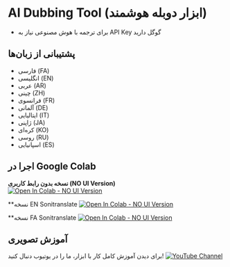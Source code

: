 # AI Dubbing Tool (ابزار دوبله هوشمند)


- برای ترجمه با هوش مصنوعی نیاز به API Key گوگل دارید

## پشتیبانی از زبان‌ها

- فارسی (FA)
- انگلیسی (EN)
- عربی (AR)
- چینی (ZH)
- فرانسوی (FR)
- آلمانی (DE)
- ایتالیایی (IT)
- ژاپنی (JA)
- کره‌ای (KO)
- روسی (RU)
- اسپانیایی (ES)
## اجرا در Google Colab

**نسخه بدون رابط کاربری (NO UI Version)**  
[![Open In Colab - NO UI Version](https://colab.research.google.com/assets/colab-badge.svg)](https://colab.research.google.com/github/yaranbarzi/aigolden-dubbing/blob/main/aigolden2025_03_31Dubbing.ipynb)

**نسخه EN Sonitranslate
[![Open In Colab - NO UI Version](https://colab.research.google.com/assets/colab-badge.svg)](https://colab.research.google.com/github/yaranbarzi/aigolden-dubbing/blob/main/Sonitranslate_12_03_2025EN.ipynb)

**نسخه FA Sonitranslate
[![Open In Colab - NO UI Version](https://colab.research.google.com/assets/colab-badge.svg)](https://colab.research.google.com/github/yaranbarzi/aigolden-dubbing/blob/main/Sonitranslate_12_03_2025FA.ipynb)

## آموزش تصویری

برای دیدن آموزش کامل کار با ابزار، ما را در یوتیوب دنبال کنید!
[![YouTube Channel](https://img.shields.io/badge/YouTube-aigolden-red?style=for-the-badge&logo=youtube)](https://www.youtube.com/@aigolden)

